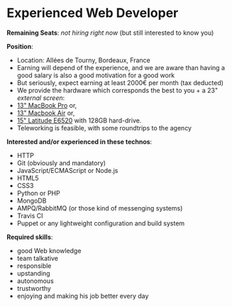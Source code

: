 # Experienced Web Developer

__Remaining Seats__: *not hiring right now* (but still interested to know you)

__Position__:

* Location: Allées de Tourny, Bordeaux, France
* Earning will depend of the experience, and we are aware than having a good salary is also a good motivation for a good work
* But seriously, expect earning at least 2000€ per month (tax deducted)
* We provide the hardware which corresponds the best to you + a 23" _external screen_:
 * [13" MacBook Pro](http://store.apple.com/fr/browse/home/shop_mac/family/macbook_pro) or,
 * [13" Macbook Air](http://store.apple.com/fr/browse/home/shop_mac/family/macbook_air) or,
 * [15" Latitude E6520](http://www.dell.com/fr/entreprise/p/latitude-e6520/fs) with 128GB hard-drive.
* Teleworking is feasible, with some roundtrips to the agency

__Interested and/or experienced in these technos__:

* HTTP
* Git (obviously and mandatory)
* JavaScript/ECMAScript or Node.js
* HTML5
* CSS3
* Python or PHP
* MongoDB
* AMPQ/RabbitMQ (or those kind of messenging systems)
* Travis CI
* Puppet or any lightweight configuration and build system

__Required skills__:

* good Web knowledge
* team talkative
* responsible
* upstanding
* autonomous
* trustworthy
* enjoying and making his job better every day
